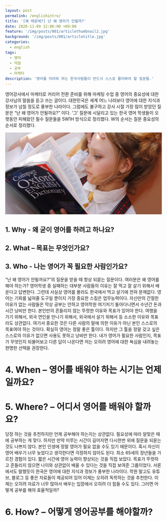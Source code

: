 ```yaml
---
layout: post
permalink: /englishintro/
title: '[왜 때문에?] 난 왜 영어가 안될까?'
date: 2020-11-09 12:06:00 +09:00
feature: '/img/posts/001/articlethumbnail2.jpg'
background: '/img/posts/001/articletitle.jpg'
categories:
  - english
tags:
  - 영어
  - 덕질
  - 공부
  - 마케터
description: '영어를 어려워 하는 한국사람들이 반드시 스스로 물어봐야 할 질문들.'
---
```

영어강사에서 마케터로 커리어 전환 준비를 위해 마케팅 수업 중 영어의 중요성에 대한 강사님의 말씀을 듣고 쓰는 글이다.
대한민국은 세계 어느 나라보다 영어에 대한 지식과 정보가 넘칠 정도로 풍부한 나라이다. 그럼에도 불구하고 강사 시절 가장 많이 받았던 질문은 “난 왜 영어가 안될까요?” 이다.
‘그’ 질문에 시달리고 있는 한국 영어 학생들이 오랫동안 피해왔던 필수 질문들을 5W1H 방식으로 정리했다. W의 순서는 질문 중요성의 순서로 정리했다.

![영어 /](/img/posts/001/articlethumbnail2.jpg)

## 1.	Why - 왜 굳이 영어를 하려고 하나요?
## 2.	What – 목표는 무엇인가요?
## 3.	Who - 나는 영어가 꼭 필요한 사람인가요?

“난 왜 영어가 안될까요?”의 질문을 받을 때 항상 되묻는 질문이다. 여러분은 왜 영어를 해야 하는가?
영어학생 중 실패하는 대부분 사람들의 이유는 잘 먹고 잘 살기 위해서 배운다고 답변한다. 그런데 사실상 영어를 몰라도 한국에서 먹고 살기에 전혀 문제없다. 영어는 기회를 넓혀줄 도구일 뿐이지 가장 중요한 스킬은 업무능력이다. 자신만의 간절한 이유가 없는 사람들은 막상 공부는 안하고 영어학원 여기저기 돌아다니면서 수년간 돈과 시간 낭비만 한다.
본인만의 흔들리지 않는 뚜렷한 이유와 목표가 있어야 한다. 여행을 가기 위해서, 외국 연인을 만나기 위해서, 외국에서 살기 위해서 등 소소한 이유와 목표라도 상관없다. 여기서 중요한 것은 다른 사람의 말에 의한 이유가 아닌 본인 스스로의 목표여야 하는 것이다.
확실히 영어는 정말 좋은 툴이다. 하지만 그 툴을 정말 갖고 싶은 스스로의 이유가 없으면 사용도 못하고 낭비만 한다. 내가 영어가 필요한 사람인지, 목표가 무엇인지 되물어보고 다른 답이 나온다면 저는 오히려 영어에 대한 욕심을 내려놓는 현명한 선택을 권장한다.

# 4.	When – 영어를 배워야 하는 시기는 언제일까요?
# 5.	Where? – 어디서 영어를 배워야 할까요?

당장 하는 것을 추천하지만 언제 공부해야 하는지는 상관없다. 필요성에 따라 알맞은 때에 공부하는 게 맞다. 하지만 만약 미루는 시간이 길어지면 다시한번 위에 질문을 되묻는 것도 나쁘지 않다. 본인 인생에 정말 영어가 필요 없을 수도 있기 때문이다.
혹시 자신이 영어 배우기 너무 늦었다고 생각한다면 걱정하지 않아도 된다. 최소 65세의 장년들을 가르친 경험이 있다. 짧은 시간에 영어 능력이 향상되는 것을 직접 보았다. 목표가 뚜렷하고 흔들리지 않으면 나이와 상관없이 배울 수 있다는 것을 직접 보여준 그룹이었다.
서론에서도 말했듯이 한국은 영어에 대한 지식과 정보가 풍부한 나라이다. 학원 말고도 유튜브, 블로그 등 좋은 자료들이 제공되어 있어 이제는 오히려 독학하는 것을 추천한다.
이제는 오히려 자료가 너무 많아서 배우는 입장에서 오히려 더 힘들 수도 있다. 그러면 어떻게 공부를 해야 효율적일까?

# 6.	How? – 어떻게 영어공부를 해야할까?
